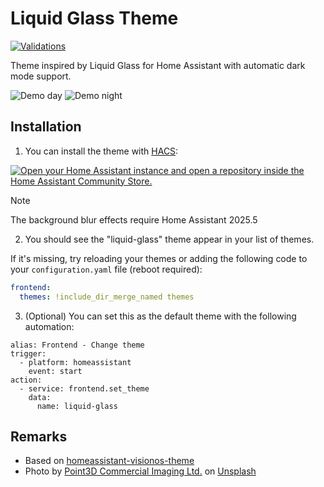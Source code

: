 # Liquid Glass Theme

[![Validations](https://github.com/cristian-rincon/homeassistant-liquid-glass-theme/actions/workflows/validate.yml/badge.svg)](https://github.com/cristian-rincon/homeassistant-liquid-glass-theme/actions/workflows/validate.yml)

Theme inspired by Liquid Glass for Home Assistant with automatic dark mode support.

![Demo day](/assets/bd-day.png)
![Demo night](/assets/bd-night.png)


## Installation

1. You can install the theme with [HACS](https://hacs.xyz/docs/setup/download):

[![Open your Home Assistant instance and open a repository inside the Home Assistant Community Store.](https://my.home-assistant.io/badges/hacs_repository.svg)](https://my.home-assistant.io/redirect/hacs_repository/?owner=cristian-rincon&repository=homeassistant-liquid-glass-theme&category=theme)

> [!NOTE]  
> The background blur effects require Home Assistant 2025.5

2. You should see the "liquid-glass" theme appear in your list of themes.

If it's missing, try reloading your themes or adding the following code to your `configuration.yaml` file (reboot required):

```yaml
frontend:
  themes: !include_dir_merge_named themes
```

3. (Optional) You can set this as the default theme with the following automation:
```
alias: Frontend - Change theme
trigger:
  - platform: homeassistant
    event: start
action:
  - service: frontend.set_theme
    data:
      name: liquid-glass
```

## Remarks

- Based on [homeassistant-visionos-theme](https://github.com/Nezz/homeassistant-visionos-theme)
- Photo by <a href="https://unsplash.com/@3dottawa?utm_content=creditCopyText&utm_medium=referral&utm_source=unsplash">Point3D Commercial Imaging Ltd.</a> on <a href="https://unsplash.com/photos/white-wooden-framed-glass-door-nQlVMCHPysY?utm_content=creditCopyText&utm_medium=referral&utm_source=unsplash">Unsplash</a>
      
